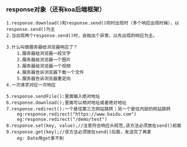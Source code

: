 ### response对象（还有koa后端框架）
    1.response.download()和response.send()同时出现时（多个响应出现时候），以response.send()为主
    2.当出现两个response.send()时，会抛出个异常，以先出现的响应为主。

    3.什么叫做服务器给浏览器响应了？
        1.服务器给浏览器一段文字
        2.服务器给浏览器一个图片
        3.服务器给浏览器一个视频
        4.服务器告诉浏览器下载一个文件
        5.服务器告诉浏览器重定向
    4.一次请求对应一次响应

    5.response.sendFile():里面输入绝对地址
    6.response.download();里面可以相对地址或者绝对地址
    7.response.redirect():一个是往第三方网站跳转；另一个是往内部的网站跳转
        eg:response.redirect("https://www.baidu.com")
        eg:response.redirect("/demo/test")
    8.response.set(key, value);//注意符合响应头规范,该方法必须放在send()前面
    9.response.get(key);//该方法必须放在send()后面，发送完了再拿
        eg: Date用get拿不到
        